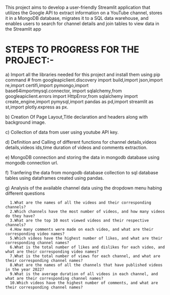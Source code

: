 This project aims to develop a user-friendly Streamlit application that utilizes the Google API to extract information on a YouTube channel, stores it in a MongoDB database, migrates it to a SQL data warehouse, and enables users to search for channel details and join tables to view data in the Streamlit app

# STEPS TO PROGRESS FOR THE PROJECT:-
a) Import all the libraries needed for this project and install them using pip command
      # from googleapiclient.discovery import build,import json,import re,import certifi,import pymongo,import             
         base64importmysql.connector,
       import sqlalchemy,from googleapiclient.errors import HttpError,from sqlalchemy import create_engine,import pymysql,import pandas 
       as pd,import streamlit as st,import plotly.express as px.
       
b) Creation Of Page Layout,Title declaration and headers along with background image.

c) Collection of data from user using youtube API key.

d) Definition and Calling of different functions for channel details,videos details,videos ids,time duration of videos and comments           extraction.

e) MongoDB connection and storing the data in mongodb database using mongodb connection url.

f) Tranfering the data from mongodb database collection to sql database tables using dataframes created using pandas.

g) Analysis of the available channel data using the dropdown menu habing different questions

      1.What are the names of all the videos and their corresponding channels?
      2.Which channels have the most number of videos, and how many videos do they have?
      3.What are the top 10 most viewed videos and their respective channels?
      4.How many comments were made on each video, and what are their corresponding video names?
      5.Which videos have the highest number of likes, and what are their corresponding channel names?
      6.What is the total number of likes and dislikes for each video, and what are their corresponding video names?
      7.What is the total number of views for each channel, and what are their corresponding channel names?
      8.What are the names of all the channels that have published videos in the year 2022?
      9.What is the average duration of all videos in each channel, and what are their corresponding channel names?
      10.Which videos have the highest number of comments, and what are their corresponding channel names?
